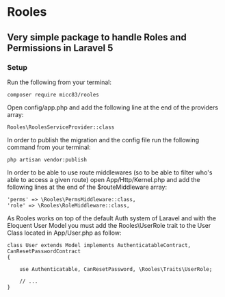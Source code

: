 # Rooles
## Very simple package to handle Roles and Permissions in Laravel 5


### Setup

Run the following from your terminal:

    composer require micc83/rooles

Open config/app.php and add the following line at the end of the providers array:

    Rooles\RoolesServiceProvider::class
    
In order to publish the migration and the config file run the following command from your terminal:

    php artisan vendor:publish

In order to be able to use route middlewares (so to be able to filter who's able to access a given route) open App/Http/Kernel.php and add the following lines at the end of the $routeMiddleware array:

    'perms' => \Rooles\PermsMiddleware::class,
    'role' => \Rooles\RoleMiddleware::class,
    
As Rooles works on top of the default Auth system of Laravel and with the Eloquent User Model you must add the Rooles\UserRole trait to the User Class located in App/User.php as follow:

    class User extends Model implements AuthenticatableContract, CanResetPasswordContract
    {
    
        use Authenticatable, CanResetPassword, \Rooles\Traits\UserRole;
    
        // ...
    }

